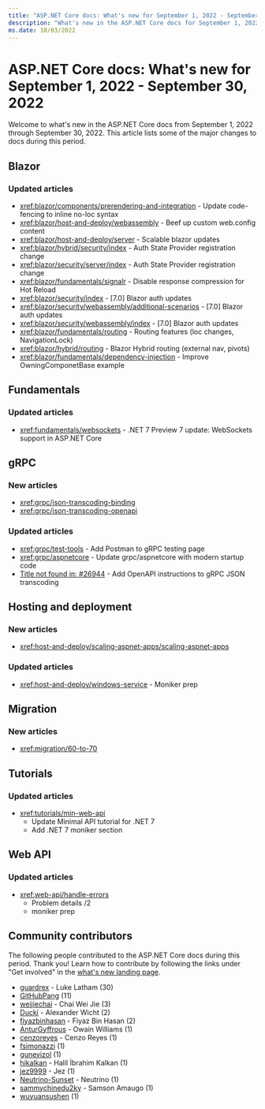```yaml
---
title: "ASP.NET Core docs: What's new for September 1, 2022 - September 30, 2022"
description: "What's new in the ASP.NET Core docs for September 1, 2022 - September 30, 2022."
ms.date: 10/03/2022
---
```


# ASP.NET Core docs: What's new for September 1, 2022 - September 30, 2022

Welcome to what's new in the ASP.NET Core docs from September 1, 2022 through September 30, 2022. This article lists some of the major changes to docs during this period.

## Blazor

### Updated articles

- <xref:blazor/components/prerendering-and-integration> - Update code-fencing to inline no-loc syntax
- <xref:blazor/host-and-deploy/webassembly> - Beef up custom web.config content
- <xref:blazor/host-and-deploy/server> - Scalable blazor updates
- <xref:blazor/hybrid/security/index> - Auth State Provider registration change
- <xref:blazor/security/server/index> - Auth State Provider registration change
- <xref:blazor/fundamentals/signalr> - Disable response compression for Hot Reload
- <xref:blazor/security/index> - [7.0] Blazor auth updates
- <xref:blazor/security/webassembly/additional-scenarios> - [7.0] Blazor auth updates
- <xref:blazor/security/webassembly/index> - [7.0] Blazor auth updates
- <xref:blazor/fundamentals/routing> - Routing features (loc changes, NavigationLock)
- <xref:blazor/hybrid/routing> - Blazor Hybrid routing (external nav, pivots)
- <xref:blazor/fundamentals/dependency-injection> - Improve OwningComponetBase example

## Fundamentals

### Updated articles

- <xref:fundamentals/websockets> - .NET 7 Preview 7 update: WebSockets support in ASP.NET Core

## gRPC

### New articles

- <xref:grpc/json-transcoding-binding>
- <xref:grpc/json-transcoding-openapi>

### Updated articles

- <xref:grpc/test-tools> - Add Postman to gRPC testing page
- <xref:grpc/aspnetcore> - Update grpc/aspnetcore with modern startup code
- [Title not found in: #26944](grpc/httpapi.md) - Add OpenAPI instructions to gRPC JSON transcoding

## Hosting and deployment

### New articles

- <xref:host-and-deploy/scaling-aspnet-apps/scaling-aspnet-apps>

### Updated articles

- <xref:host-and-deploy/windows-service> - Moniker prep

## Migration

### New articles

- <xref:migration/60-to-70>

## Tutorials

### Updated articles

- <xref:tutorials/min-web-api>
  - Update Minimal API tutorial for .NET 7
  - Add .NET 7 moniker section

## Web API

### Updated articles

- <xref:web-api/handle-errors>
  - Problem details /2
  - moniker prep

## Community contributors

The following people contributed to the ASP.NET Core docs during this period. Thank you! Learn how to contribute by following the links under "Get involved" in the [what's new landing page](index.yml).

- [guardrex](https://github.com/guardrex) - Luke Latham (30)
- [GitHubPang](https://github.com/GitHubPang) (11)
- [weijiechai](https://github.com/weijiechai) - Chai Wei Jie (3)
- [Ducki](https://github.com/Ducki) - Alexander Wicht (2)
- [fiyazbinhasan](https://github.com/fiyazbinhasan) - Fiyaz Bin Hasan (2)
- [AnturGyffrous](https://github.com/AnturGyffrous) - Owain Williams (1)
- [cenzoreyes](https://github.com/cenzoreyes) - Cenzo Reyes (1)
- [fsimonazzi](https://github.com/fsimonazzi) (1)
- [guneyizol](https://github.com/guneyizol) (1)
- [hikalkan](https://github.com/hikalkan) - Halil İbrahim Kalkan (1)
- [jez9999](https://github.com/jez9999) - Jez (1)
- [Neutrino-Sunset](https://github.com/Neutrino-Sunset) - Neutrino (1)
- [sammychinedu2ky](https://github.com/sammychinedu2ky) - Samson Amaugo (1)
- [wuyuansushen](https://github.com/wuyuansushen) (1)
